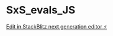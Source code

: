 # SxS_evals_JS

[Edit in StackBlitz next generation editor ⚡️](https://stackblitz.com/~/github.com/edwardmuthie/SxS_evals_JS)